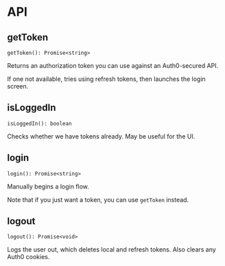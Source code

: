 # API

## getToken

`getToken(): Promise<string>`

Returns an authorization token you can use against an Auth0-secured API.

If one not available, tries using refresh tokens, then launches the login screen.

## isLoggedIn

`isLoggedIn(): boolean`

Checks whether we have tokens already. May be useful for the UI.

## login

`login(): Promise<string>`

Manually begins a login flow.

Note that if you just want a token, you can use `getToken` instead.

## logout

`logout(): Promise<void>`

Logs the user out, which deletes local and refresh tokens. Also clears any Auth0 cookies.
